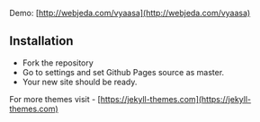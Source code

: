 Demo: [http://webjeda.com/vyaasa](http://webjeda.com/vyaasa)

## Installation
* Fork the repository
* Go to settings and set Github Pages source as master.
* Your new site should be ready.

For more themes visit - [https://jekyll-themes.com](https://jekyll-themes.com)